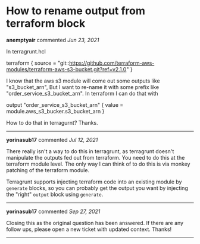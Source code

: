 # How to rename output from terraform block

**anemptyair** commented *Jun 23, 2021*

In terragrunt.hcl

terraform {
  source = "git::https://github.com/terraform-aws-modules/terraform-aws-s3-bucket.git?ref=v2.1.0"
}

I know that the aws s3 module will come out some outputs like "s3_bucket_arn", But I want to re-name it with some prefix like "order_service_s3_bucket_arn". In terraform I can do that with 

output "order_service_s3_bucket_arn" {
  value       = module.aws_s3_bucker.s3_bucket_arn
}

How to do that in terragurnt?  Thanks.
<br />
***


**yorinasub17** commented *Jul 12, 2021*

There really isn't a way to do this in terragrunt, as terragrunt doesn't manipulate the outputs fed out from terraform. You need to do this at the terraform module level. The only way I can think of to do this is via monkey patching of the terraform module.

Terragrunt supports injecting terraform code into an existing module by `generate` blocks, so you can probably get the output you want by injecting the "right" `output` block using `generate`.
***

**yorinasub17** commented *Sep 27, 2021*

Closing this as the original question has been answered. If there are any follow ups, please open a new ticket with updated context. Thanks!
***

